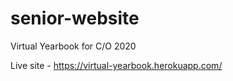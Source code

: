 # senior-website
Virtual Yearbook for C/O 2020

Live site - https://virtual-yearbook.herokuapp.com/
